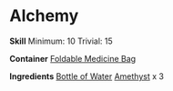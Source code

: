 <!-- TITLE: Amethyst Potion -->
<!-- SUBTITLE: A potion made from amethyst infused in water -->

# Alchemy
**Skill**
Minimum: 10
Trivial: 15


**Container**
[Foldable Medicine Bag](foldable-medicine-bag)

**Ingredients**
[Bottle of Water](bottle-of-water)
[Amethyst](amethyst) x 3